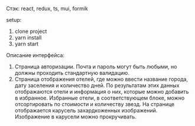 Стэк: react, redux, ts, mui, formik

setup: 
1. clone project
2. yarn install
3. yarn start

Описание интерфейса:
1. Страница авторизации. Почта и пароль могут быть любыми, но должны
   проходить стандартную валидацию.
2. Страница отображения отелей, где можно ввести название города, дату
   заселения и количество дней. По результатам этих данных отображаются отели и
   информация о них, которые можно добавить в избранное. Избранные отели, в
   соответствующем блоке, можно отсортировать по стоимости и количеству звезд.
   На странице отображается карусель захардкоженных изображений. Изображение в
   карусели можно прокручивать.